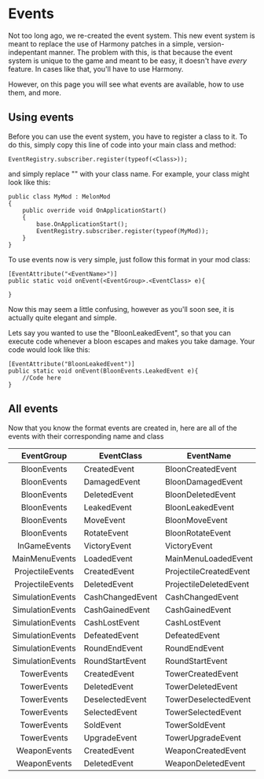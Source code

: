 # Events
Not too long ago, we re-created the event system. This new event system is meant to replace the use of Harmony patches in a simple, version-indepentant manner. The problem with this, is that because the event system is unique to the game and meant to be easy, it doesn't have *every* feature. In cases like that, you'll have to use Harmony.

However, on this page you will see what events are available, how to use them, and more.

## Using events
Before you can use the event system, you have to register a class to it. To do this, simply copy this line of code into your main class and method:
```
EventRegistry.subscriber.register(typeof(<Class>));
```
and simply replace "<Class>" with your class name. For example, your class might look like this:
```
public class MyMod : MelonMod
{
    public override void OnApplicationStart()
    {
        base.OnApplicationStart();
        EventRegistry.subscriber.register(typeof(MyMod));
    }
}
```

To use events now is very simple, just follow this format in your mod class:
```
[EventAttribute("<EventName>")]
public static void onEvent(<EventGroup>.<EventClass> e){

}
```
Now this may seem a little confusing, however as you'll soon see, it is actually quite elegant and simple.

Lets say you wanted to use the "BloonLeakedEvent", so that you can execute code whenever a bloon escapes and makes you take damage. Your code would look like this:
```
[EventAttribute("BloonLeakedEvent")]
public static void onEvent(BloonEvents.LeakedEvent e){
    //Code here
}
```

## All events
Now that you know the format events are created in, here are all of the events with their corresponding name and class

|    EventGroup    | EventClass       | EventName              |
|:----------------:|------------------|------------------------|
|    BloonEvents   | CreatedEvent     | BloonCreatedEvent      |
|    BloonEvents   | DamagedEvent     | BloonDamagedEvent      |
|    BloonEvents   | DeletedEvent     | BloonDeletedEvent      |
|    BloonEvents   | LeakedEvent      | BloonLeakedEvent       |
|    BloonEvents   | MoveEvent        | BloonMoveEvent         |
|    BloonEvents   | RotateEvent      | BloonRotateEvent       |
|   InGameEvents   | VictoryEvent     | VictoryEvent           |
|  MainMenuEvents  | LoadedEvent      | MainMenuLoadedEvent    |
| ProjectileEvents | CreatedEvent     | ProjectileCreatedEvent |
| ProjectileEvents | DeletedEvent     | ProjectileDeletedEvent |
| SimulationEvents | CashChangedEvent | CashChangedEvent       |
| SimulationEvents | CashGainedEvent  | CashGainedEvent        |
| SimulationEvents | CashLostEvent    | CashLostEvent          |
| SimulationEvents | DefeatedEvent    | DefeatedEvent          |
| SimulationEvents | RoundEndEvent    | RoundEndEvent          |
| SimulationEvents | RoundStartEvent  | RoundStartEvent        |
| TowerEvents      | CreatedEvent     | TowerCreatedEvent      |
| TowerEvents      | DeletedEvent     | TowerDeletedEvent      |
| TowerEvents      | DeselectedEvent  | TowerDeselectedEvent   |
| TowerEvents      | SelectedEvent    | TowerSelectedEvent     |
| TowerEvents      | SoldEvent        | TowerSoldEvent         |
| TowerEvents      | UpgradeEvent     | TowerUpgradeEvent      |
| WeaponEvents     | CreatedEvent     | WeaponCreatedEvent     |
| WeaponEvents     | DeletedEvent     | WeaponDeletedEvent     |